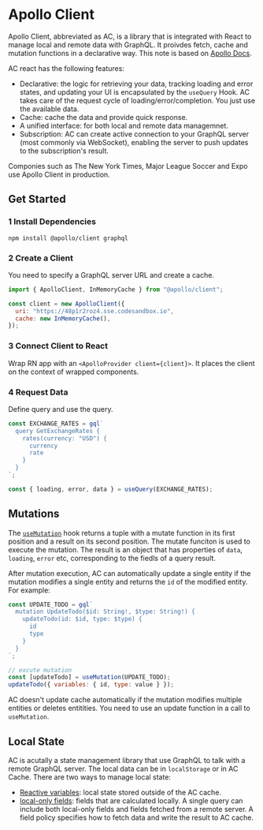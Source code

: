 # Apollo Client

Apollo Client, abbreviated as AC, is a library that is integrated with React to manage local and remote data with GraphQL. It proivdes fetch, cache and mutation functions in a declarative way. This note is based on [Apollo Docs](https://www.apollographql.com/docs/react/).

AC react has the following features:

- Declarative: the logic for retrieving your data, tracking loading and error states, and updating your UI is encapsulated by the `useQuery` Hook. AC takes care of the request cycle of loading/error/completion. You just use the available data.
- Cache: cache the data and provide quick response.
- A unified interface: for both local and remote data managemnet.
- Subscription: AC can create active connection to your GraphQL server (most commonly via WebSocket), enabling the server to push updates to the subscription's result.

Componies such as The New York Times, Major League Soccer and Expo use Apollo Client in production.

## Get Started

### 1 Install Dependencies

`npm install @apollo/client graphql`

### 2 Create a Client

You need to specify a GraphQL server URL and create a cache.

```js
import { ApolloClient, InMemoryCache } from "@apollo/client";

const client = new ApolloClient({
  uri: "https://48p1r2roz4.sse.codesandbox.io",
  cache: new InMemoryCache(),
});
```

### 3 Connect Client to React

Wrap RN app with an `<ApolloProvider client={client}>`. It places the client on the context of wrapped components.

### 4 Request Data

Define query and use the query.

```js
const EXCHANGE_RATES = gql`
  query GetExchangeRates {
    rates(currency: "USD") {
      currency
      rate
    }
  }
`;

const { loading, error, data } = useQuery(EXCHANGE_RATES);
```

## Mutations

The [`useMutation`](https://www.apollographql.com/docs/react/data/mutations/) hook returns a tuple with a mutate function in its first position and a result on its second position. The mutate funciton is used to execute the mutation. The result is an object that has properties of `data`, `loading`, `error` etc, corresponding to the fiedls of a query result.

After mutation execution, AC can automatically update a single entity if the mutation modifies a single entity and returns the `id` of the modified entity. For example:

```js
const UPDATE_TODO = gql`
  mutation UpdateTodo($id: String!, $type: String!) {
    updateTodo(id: $id, type: $type) {
      id
      type
    }
  }
`;

// excute mutation
const [updateTodo] = useMutation(UPDATE_TODO);
updateTodo({ variables: { id, type: value } });
```

AC doesn't update cache automatically if the mutation modifies multiple entities or deletes entitities. You need to use an update function in a call to `useMutation`.

## Local State

AC is acutally a state management library that use GraphQL to talk with a remote GraphQL server. The local data can be in `localStorage` or in AC Cache. There are two ways to manage local state:

- [Reactive variables](https://www.apollographql.com/docs/react/local-state/reactive-variables/): local state stored outside of the AC cache.
- [local-only fields](https://www.apollographql.com/docs/react/local-state/managing-state-with-field-policies/#storing-local-state-in-reactive-variables): fields that are calculated locally. A single query can include both local-only fields and fields fetched from a remote server. A field policy specifies how to fetch data and write the result to AC cache.
